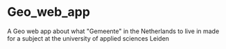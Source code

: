 # Geo_web_app
A Geo web app about what "Gemeente" in the Netherlands to live in made for a subject at the university of applied sciences Leiden
